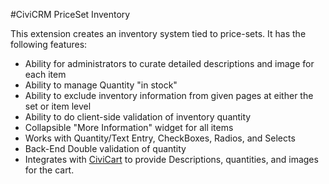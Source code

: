 #CiviCRM PriceSet Inventory

This extension creates an inventory system tied to price-sets.
It has the following features:
* Ability for administrators to curate detailed descriptions and image for each item
* Ability to manage Quantity "in stock"
* Ability to exclude inventory information from given pages at either the set or item level
* Ability to do client-side validation of inventory quantity
* Collapsible "More Information" widget for all items
* Works with Quantity/Text Entry, CheckBoxes, Radios, and Selects
* Back-End Double validation of quantity
* Integrates with [CiviCart](https://github.com/TobiasLounsbury/civicart) to provide Descriptions, quantities, and images for the cart.

